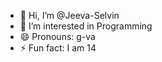 - 👋 Hi, I’m @Jeeva-Selvin
- 👀 I’m interested in Programming 
- 😄 Pronouns: g-va
- ⚡ Fun fact: I am 14
